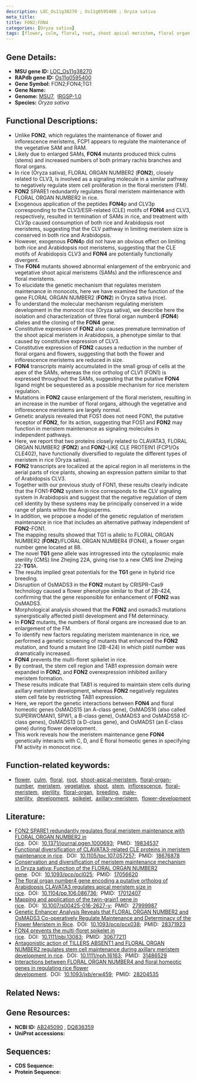 ```yaml
---
description: LOC_Os11g38270 ; Os11g0595400 ; Oryza sativa
meta_title:
title: FON2;FON4
categories: [Oryza sativa]
tags: [flower, culm, floral, root, shoot apical meristem, floral organ number, meristem, vegetative, shoot, stem, inflorescence, floral meristem, sterility, floral organ, breeding, male sterility, development, spikelet, axillary meristem, flower development]
---
```


## Gene Details:
- **MSU gene ID:** [LOC_Os11g38270](http://rice.uga.edu/cgi-bin/ORF_infopage.cgi?orf=LOC_Os11g38270)  
- **RAPdb gene ID:** [Os11g0595400](https://rapdb.dna.affrc.go.jp/locus/?name=Os11g0595400)  
- **Gene Symbol:** FON2;FON4;TG1
- **Gene Name:**
- **Genome:**  [MSU7](http://rice.uga.edu/),&nbsp;&nbsp;[IRGSP-1.0](https://rapdb.dna.affrc.go.jp/download/irgsp1.html)
- **Species:** *Oryza sativa*

## Functional Descriptions:
   - Unlike **FON2**, which regulates the maintenance of flower and inflorescence meristems, FCP1 appears to regulate the maintenance of the vegetative SAM and RAM.
   - Likely due to enlarged SAMs, **FON4** mutants produced thick culms (stems) and increased numbers of both primary rachis branches and floral organs.
   - In rice (Oryza sativa), FLORAL ORGAN NUMBER2 (**FON2**), closely related to CLV3, is involved as a signaling molecule in a similar pathway to negatively regulate stem cell proliferation in the floral meristem (FM).
   - **FON2** SPARE1 redundantly regulates floral meristem maintenance with FLORAL ORGAN NUMBER2 in rice.
   - Exogenous application of the peptides **FON4**p and CLV3p corresponding to the CLV3/ESR-related (CLE) motifs of **FON4** and CLV3, respectively, resulted in termination of SAMs in rice, and treatment with CLV3p caused consumption of both rice and Arabidopsis root meristems, suggesting that the CLV pathway in limiting meristem size is conserved in both rice and Arabidopsis.
   - However, exogenous **FON4**p did not have an obvious effect on limiting both rice and Arabidopsis root meristems, suggesting that the CLE motifs of Arabidopsis CLV3 and **FON4** are potentially functionally divergent.
   - The **FON4** mutants showed abnormal enlargement of the embryonic and vegetative shoot apical meristems (SAMs) and the inflorescence and floral meristems.
   - To elucidate the genetic mechanism that regulates meristem maintenance in monocots, here we have examined the function of the gene FLORAL ORGAN NUMBER2 (**FON2**) in Oryza sativa (rice).
   - To understand the molecular mechanism regulating meristem development in the monocot rice (Oryza sativa), we describe here the isolation and characterization of three floral organ number4 (**FON4**) alleles and the cloning of the **FON4** gene.
   - Constitutive expression of **FON2** also causes premature termination of the shoot apical meristem in Arabidopsis, a phenotype similar to that caused by constitutive expression of CLV3.
   - Constitutive expression of **FON2** causes a reduction in the number of floral organs and flowers, suggesting that both the flower and inflorescence meristems are reduced in size.
   - **FON4** transcripts mainly accumulated in the small group of cells at the apex of the SAMs, whereas the rice ortholog of CLV1 (FON1) is expressed throughout the SAMs, suggesting that the putative **FON4** ligand might be sequestered as a possible mechanism for rice meristem regulation.
   - Mutations in **FON2** cause enlargement of the floral meristem, resulting in an increase in the number of floral organs, although the vegetative and inflorescence meristems are largely normal.
   - Genetic analysis revealed that FOS1 does not need FON1, the putative receptor of **FON2**, for its action, suggesting that FOS1 and **FON2** may function in meristem maintenance as signaling molecules in independent pathways.
   - Here, we report that two proteins closely related to CLAVATA3, FLORAL ORGAN NUMBER2 (**FON2**) and **FON2**-LIKE CLE PROTEIN1 (FCP1/Os CLE402), have functionally diversified to regulate the different types of meristem in rice (Oryza sativa).
   - **FON2** transcripts are localized at the apical region in all meristems in the aerial parts of rice plants, showing an expression pattern similar to that of Arabidopsis CLV3.
   - Together with our previous study of FON1, these results clearly indicate that the FON1-**FON2** system in rice corresponds to the CLV signaling system in Arabidopsis and suggest that the negative regulation of stem cell identity by these systems may be principally conserved in a wide range of plants within the Angiosperms.
   - In addition, we propose a model of the genetic regulation of meristem maintenance in rice that includes an alternative pathway independent of **FON2**-FON1.
   - The mapping results showed that TG1 is allelic to FLORAL ORGAN NUMBER2 (**FON2**)/FLORAL ORGAN NUMBER4 (FON4), a flower organ number gene located at 88.
   - The novel **TG1** gene allele was introgressed into the cytoplasmic male sterility (CMS) line Zhejing 22A, giving rise to a new CMS line Zhejing 22-**TG1**A.
   - The results implied great potentials for the **TG1** gene in hybrid rice breeding.
   - Disruption of OsMADS3 in the **FON2** mutant by CRISPR-Cas9 technology caused a flower phenotype similar to that of 2B-424, confirming that the gene responsible for enhancement of **FON2** was OsMADS3.
   - Morphological analysis showed that the **FON2** and osmads3 mutations synergistically affected pistil development and FM determinacy.
   - In **FON2** mutants, the numbers of floral organs are increased due to an enlargement of the FM.
   - To identify new factors regulating meristem maintenance in rice, we performed a genetic screening of mutants that enhanced the **FON2** mutation, and found a mutant line (2B-424) in which pistil number was dramatically increased.
   - **FON4** prevents the multi-floret spikelet in rice.
   - By contrast, the stem cell region and TAB1 expression domain were expanded in **FON2**, and **FON2** overexpression inhibited axillary meristem formation.
   - These results indicate that TAB1 is required to maintain stem cells during axillary meristem development, whereas **FON2** negatively regulates stem cell fate by restricting TAB1 expression.
   - Here, we report the genetic interactions between **FON4** and floral homeotic genes OsMADS15 (an A-class gene), OsMADS16 (also called SUPERWOMAN1, SPW1, a B-class gene), OsMADS3 and OsMADS58 (C-class genes), OsMADS13 (a D-class gene), and OsMADS1 (an E-class gene) during flower development.
   - This work reveals how the meristem maintenance gene **FON4** genetically interacts with C, D, and E floral homeotic genes in specifying FM activity in monocot rice.

## Function-related keywords:
   - [flower](/tags/flower/),&nbsp;&nbsp;[culm](/tags/culm/),&nbsp;&nbsp;[floral](/tags/floral/),&nbsp;&nbsp;[root](/tags/root/),&nbsp;&nbsp;[shoot-apical-meristem](/tags/shoot-apical-meristem/),&nbsp;&nbsp;[floral-organ-number](/tags/floral-organ-number/),&nbsp;&nbsp;[meristem](/tags/meristem/),&nbsp;&nbsp;[vegetative](/tags/vegetative/),&nbsp;&nbsp;[shoot](/tags/shoot/),&nbsp;&nbsp;[stem](/tags/stem/),&nbsp;&nbsp;[inflorescence](/tags/inflorescence/),&nbsp;&nbsp;[floral-meristem](/tags/floral-meristem/),&nbsp;&nbsp;[sterility](/tags/sterility/),&nbsp;&nbsp;[floral-organ](/tags/floral-organ/),&nbsp;&nbsp;[breeding](/tags/breeding/),&nbsp;&nbsp;[male-sterility](/tags/male-sterility/),&nbsp;&nbsp;[development](/tags/development/),&nbsp;&nbsp;[spikelet](/tags/spikelet/),&nbsp;&nbsp;[axillary-meristem](/tags/axillary-meristem/),&nbsp;&nbsp;[flower-development](/tags/flower-development/)

## Literature:
   - [FON2 SPARE1 redundantly regulates floral meristem maintenance with FLORAL ORGAN NUMBER2 in rice](https://www.doi.org/10.1371/journal.pgen.1000693).&nbsp;&nbsp;DOI:&nbsp;&nbsp;[10.1371/journal.pgen.1000693](https://www.doi.org/10.1371/journal.pgen.1000693);&nbsp;&nbsp;PMID:&nbsp;&nbsp;[19834537](https://pubmed.ncbi.nlm.nih.gov/19834537/)
   - [Functional diversification of CLAVATA3-related CLE proteins in meristem maintenance in rice](https://www.doi.org/10.1105/tpc.107.057257).&nbsp;&nbsp;DOI:&nbsp;&nbsp;[10.1105/tpc.107.057257](https://www.doi.org/10.1105/tpc.107.057257);&nbsp;&nbsp;PMID:&nbsp;&nbsp;[18676878](https://pubmed.ncbi.nlm.nih.gov/18676878/)
   - [Conservation and diversification of meristem maintenance mechanism in Oryza sativa: Function of the FLORAL ORGAN NUMBER2 gene](https://www.doi.org/10.1093/pcp/pcl025).&nbsp;&nbsp;DOI:&nbsp;&nbsp;[10.1093/pcp/pcl025](https://www.doi.org/10.1093/pcp/pcl025);&nbsp;&nbsp;PMID:&nbsp;&nbsp;[17056620](https://pubmed.ncbi.nlm.nih.gov/17056620/)
   - [The floral organ number4 gene encoding a putative ortholog of Arabidopsis CLAVATA3 regulates apical meristem size in rice](https://www.doi.org/10.1104/pp.106.086736).&nbsp;&nbsp;DOI:&nbsp;&nbsp;[10.1104/pp.106.086736](https://www.doi.org/10.1104/pp.106.086736);&nbsp;&nbsp;PMID:&nbsp;&nbsp;[17012407](https://pubmed.ncbi.nlm.nih.gov/17012407/)
   - [Mapping and application of the twin-grain1 gene in rice](https://www.doi.org/10.1007/s00425-016-2627-y).&nbsp;&nbsp;DOI:&nbsp;&nbsp;[10.1007/s00425-016-2627-y](https://www.doi.org/10.1007/s00425-016-2627-y);&nbsp;&nbsp;PMID:&nbsp;&nbsp;[27999987](https://pubmed.ncbi.nlm.nih.gov/27999987/)
   - [Genetic Enhancer Analysis Reveals that FLORAL ORGAN NUMBER2 and OsMADS3 Co-operatively Regulate Maintenance and Determinacy of the Flower Meristem in Rice](https://www.doi.org/10.1093/pcp/pcx038).&nbsp;&nbsp;DOI:&nbsp;&nbsp;[10.1093/pcp/pcx038](https://www.doi.org/10.1093/pcp/pcx038);&nbsp;&nbsp;PMID:&nbsp;&nbsp;[28371923](https://pubmed.ncbi.nlm.nih.gov/28371923/)
   - [FON4 prevents the multi-floret spikelet in rice](https://www.doi.org/10.1111/pbi.13083).&nbsp;&nbsp;DOI:&nbsp;&nbsp;[10.1111/pbi.13083](https://www.doi.org/10.1111/pbi.13083);&nbsp;&nbsp;PMID:&nbsp;&nbsp;[30677211](https://pubmed.ncbi.nlm.nih.gov/30677211/)
   - [Antagonistic action of TILLERS ABSENT1 and FLORAL ORGAN NUMBER2 regulates stem cell maintenance during axillary meristem development in rice](https://www.doi.org/10.1111/nph.16163).&nbsp;&nbsp;DOI:&nbsp;&nbsp;[10.1111/nph.16163](https://www.doi.org/10.1111/nph.16163);&nbsp;&nbsp;PMID:&nbsp;&nbsp;[31486529](https://pubmed.ncbi.nlm.nih.gov/31486529/)
   - [Interactions between FLORAL ORGAN NUMBER4 and floral homeotic genes in regulating rice flower development](https://www.doi.org/10.1093/jxb/erw459).&nbsp;&nbsp;DOI:&nbsp;&nbsp;[10.1093/jxb/erw459](https://www.doi.org/10.1093/jxb/erw459);&nbsp;&nbsp;PMID:&nbsp;&nbsp;[28204535](https://pubmed.ncbi.nlm.nih.gov/28204535/)

## Related News:

## Gene Resources:
- **NCBI ID:**  [AB245090](http://www.ncbi.nlm.nih.gov/nuccore/AB245090)&nbsp;,&nbsp;[DQ836359](http://www.ncbi.nlm.nih.gov/nuccore/DQ836359)
- **UniProt accessions:** [](https://www.uniprot.org/uniprotkb//entry)

## Sequences:
- **CDS Sequence:**
- **Protein Sequence:**
